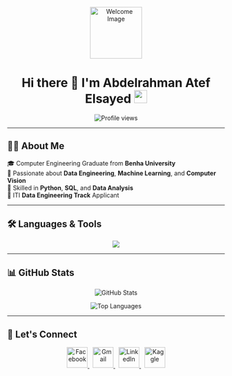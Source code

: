 <p align="center">
  <img src="https://cdn.dribbble.com/users/1787323/screenshots/10091971/media/d43c019bfeff34be8816481e843ea8c1.png" width="120" alt="Welcome Image"/>
</p>

<h1 align="center">
  Hi there 👋 I'm Abdelrahman Atef Elsayed  
  <img src="https://raw.githubusercontent.com/iampavangandhi/iampavangandhi/master/gifs/Hi.gif" width="30px" />
</h1>

<p align="center">
  <img src="https://komarev.com/ghpvc/?username=Abdelrahman-Atef-Elsayed&label=Profile%20views&color=0e75b6&style=flat" alt="Profile views" />
</p>

---

## 🧑‍💻 About Me

🎓 Computer Engineering Graduate from **Benha University**  
🚀 Passionate about **Data Engineering**, **Machine Learning**, and **Computer Vision**  
🧠 Skilled in **Python**, **SQL**, and **Data Analysis**  
🎯 ITI **Data Engineering Track** Applicant  

---

## 🛠️ Languages & Tools

<p align="center">
  <img src="https://skillicons.dev/icons?i=py,cpp,java,js,html,css,nodejs,mongodb,mysql,git,github,docker,postman,tensorflow,pytorch,linux,vscode&theme=dark&perline=10" />
</p>

---

## 📊 GitHub Stats

<p align="center">
  <img src="https://github-readme-stats.vercel.app/api?username=Abdelrahman-Atef-Elsayed&show_icons=true&hide_border=true&bg_color=00000000&title_color=00b4d8&text_color=e0e1dd&icon_color=9d4edd" alt="GitHub Stats" />
</p>

<p align="center">
  <img src="https://github-readme-stats.vercel.app/api/top-langs/?username=Abdelrahman-Atef-Elsayed&layout=compact&hide_border=true&bg_color=00000000&title_color=00b4d8&text_color=e0e1dd&icon_color=9d4edd" alt="Top Languages" />
</p>

<!--
<p align="center">
  <img src="https://github-readme-streak-stats.herokuapp.com/?user=Abdelrahman-Atef-Elsayed&theme=tokyonight&hide_border=true" alt="GitHub Streak" />
</p>


<p align="center">
  <img src="https://github-profile-trophy.vercel.app/?username=Abdelrahman-Atef-Elsayed&theme=algolia&no-bg=true&no-frame=true&column=6" alt="Trophies" />
</p>
-->

<!-- GitHub Snake Animation (اختياري، يتطلب GitHub Action) -->
<!--
<p align="center">
  <img src="https://github.com/Abdelrahman-Atef-Elsayed/Abdelrahman-Atef-Elsayed/raw/output/github-contribution-grid-snake.svg" alt="Contribution Snake Animation" />
</p>
-->

---


## 🤝 Let's Connect

<p align="center" class="social-icons">
  <a href="https://web.facebook.com/abdelrahman.fleifel.9" target="_blank">
    <img src="https://cdn-icons-png.flaticon.com/512/733/733547.png" width="48" alt="Facebook" />
  </a>
  &nbsp;
  <a href="mailto:abdelurahmanatef@gmail.com" target="_blank">
    <img src="https://cdn-icons-png.flaticon.com/512/732/732200.png" width="48" alt="Gmail" />
  </a>
  &nbsp;
  <a href="https://www.linkedin.com/in/abdulrahman-atef-elsayed/" target="_blank">
    <img src="https://cdn-icons-png.flaticon.com/512/174/174857.png" width="48" alt="LinkedIn" />
  </a>
  &nbsp;
  <a href="https://www.kaggle.com/abdulrahmanatef" target="_blank">
    <img src="https://cdn.simpleicons.org/kaggle/20BEFF" width="48" alt="Kaggle" />
  </a>
</p>
